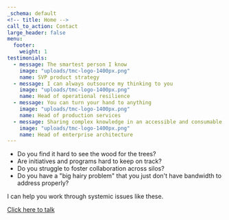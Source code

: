 ```yaml
---
_schema: default
<!-- title: Home -->
call_to_action: Contact
large_header: false
menu:
  footer:
    weight: 1
testimonials:
  - message: The smartest person I know
    image: "uploads/tmc-logo-1400px.png"
    name: SVP product strategy
  - message: I can always outsource my thinking to you
    image: "uploads/tmc-logo-1400px.png"
    name: Head of operational resilience
  - message: You can turn your hand to anything
    image: "uploads/tmc-logo-1400px.png"
    name: Head of production services
  - message: Sharing complex knowledge in an accessible and consumable way
    image: "uploads/tmc-logo-1400px.png"
    name: Head of enterprise architecture
---
```

* Do you find it hard to see the wood for the trees?
* Are initiatives and programs hard to keep on track?
* Do you struggle to foster collaboration across silos?
* Do you have a "big hairy problem" that you just don't have bandwidth to address properly?

I can help you work through systemic issues like these.

<p class="centred-para"><a class="button-link" href="https://cal.com/truemindconsulting" target="_blank" rel="noopener noreferrer">Click here to talk</a></p>

